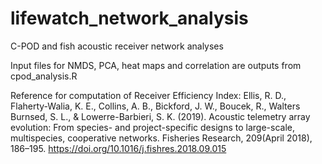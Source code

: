 # lifewatch_network_analysis
C-POD and fish acoustic receiver network analyses 

Input files for NMDS, PCA, heat maps and correlation are outputs from cpod_analysis.R

Reference for computation of Receiver Efficiency Index:
Ellis, R. D., Flaherty-Walia, K. E., Collins, A. B., Bickford, J. W., Boucek, R., Walters Burnsed, S. L., & Lowerre-Barbieri, S. K. (2019). Acoustic telemetry array evolution: From species- and project-specific designs to large-scale, multispecies, cooperative networks. Fisheries Research, 209(April 2018), 186–195. https://doi.org/10.1016/j.fishres.2018.09.015
